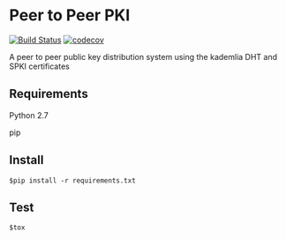 # Peer to Peer PKI
[![Build Status](https://travis-ci.org/hennersz/finalYearProject.svg?branch=master)](https://travis-ci.org/hennersz/finalYearProject)
[![codecov](https://codecov.io/gh/hennersz/finalYearProject/branch/master/graph/badge.svg)](https://codecov.io/gh/hennersz/finalYearProject)

A peer to peer public key distribution system using the kademlia DHT and SPKI certificates

## Requirements
Python 2.7

pip

## Install
`$pip install -r requirements.txt`

## Test
`$tox`
